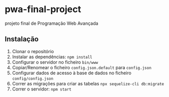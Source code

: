 # pwa-final-project
projeto final de Programação Web Avançada

## Instalação

1. Clonar o repositório
2. Instalar as dependências: `npm install`
3. Configurar o servidor no ficheiro `bin/www`
4. Copiar/Renomear o ficheiro `config.json.default` para `config.json`
5. Configurar dados de acesso à base de dados no ficheiro `config/config.json`
6. Correr as migrações para criar as tabelas `npx sequelize-cli db:migrate`
7. Correr o servidor: `npm start`
